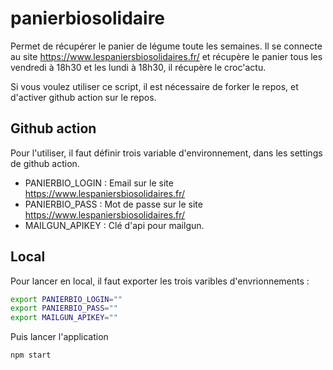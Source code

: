 # panierbiosolidaire
Permet de récupérer le panier de légume toute les semaines.
Il se connecte au site https://www.lespaniersbiosolidaires.fr/ et récupère le panier tous les vendredi à 18h30 et les lundi à 18h30, il récupère le croc'actu.

Si vous voulez utiliser ce script, il est nécessaire de forker le repos, et d'activer github action sur le repos.

## Github action

Pour l'utiliser, il faut définir trois variable d'environnement, dans les settings de github action.
- PANIERBIO_LOGIN : Email sur le site https://www.lespaniersbiosolidaires.fr/
- PANIERBIO_PASS : Mot de passe sur le site https://www.lespaniersbiosolidaires.fr/
- MAILGUN_APIKEY : Clé d'api pour mailgun.


## Local
Pour lancer en local, il faut exporter les trois varibles d'envrionnements :
```sh
export PANIERBIO_LOGIN=""
export PANIERBIO_PASS=""
export MAILGUN_APIKEY=""
```
Puis lancer l'application
```shell
npm start
```


